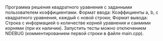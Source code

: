 Программа решения квадратного уравнения с заданными пользователем коэффициентами.
Формат ввода: Коэффициенты a, b, c квадратного уравнения, каждый с новой строки;
Формат вывода: Строка с информацией о количестве корней уравнения и саимими корнями (при их наличии).
Запустить тесты можно отключением NDEBUG (комментированием первой строки в файле main.cpp).